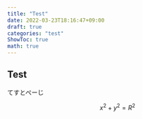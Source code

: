 ```yaml
---
title: "Test"
date: 2022-03-23T18:16:47+09:00
draft: true
categories: "test"
ShowToc: true
math: true
---
```


## Test

てすとぺーじ

$$
x^2 + y^2 = R^2
$$
